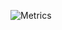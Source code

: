 ![Metrics](https://metrics.lecoq.io/JulMazak?template=classic&languages=1&habits=1&projects=1&activity=1&repositories=1&calendar=1&base.indepth=false&base.hireable=false&repositories=100&repositories.batch=100&repositories.forks=false&repositories.affiliations=owner&languages.limit=8&languages.threshold=0%25&languages.other=false&languages.colors=github&languages.sections=most-used&languages.indepth=false&languages.analysis.timeout=15&languages.categories=markup%2C%20programming&languages.recent.categories=markup%2C%20programming&languages.recent.load=300&languages.recent.days=14&habits.from=200&habits.days=14&habits.facts=true&habits.charts=false&habits.charts.type=classic&habits.trim=false&habits.languages.limit=8&projects.limit=4&projects.descriptions=false&activity.limit=5&activity.load=300&activity.days=14&activity.visibility=all&activity.timestamps=false&activity.filter=all&repositories.pinned=0&calendar.limit=1&config.timezone=Europe%2FPrague)
